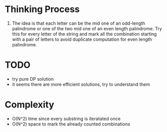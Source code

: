 # Thinking Process 

1. The idea is that each letter can be the mid one of an odd-length palindrome or one of the two mid one of an even length palindrome. Try this for every letter of the string and mark all the combination starting with a pair of letters to avoid duplicate computation for even length palindrome.

# TODO
* try pure DP solution
* it seems there are more efficient solutions, try to understand them

# Complexity 

* O(N^2) time since every substring is iteratated once
* O(N^2) space to mark the already counted combinations







